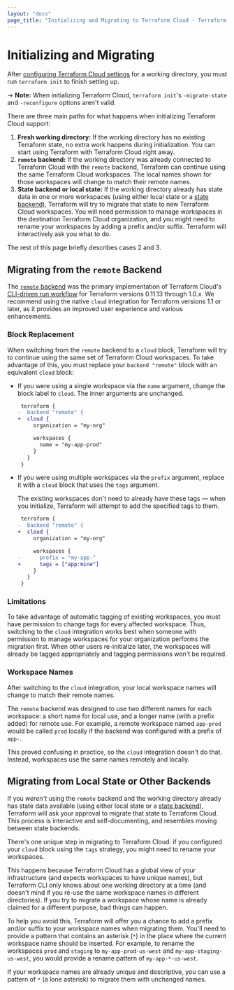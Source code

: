 ```yaml
---
layout: "docs"
page_title: "Initializing and Migrating to Terraform Cloud - Terraform CLI"
---
```


# Initializing and Migrating

After [configuring Terraform Cloud settings](/docs/cli/cloud/settings.html) for a working directory, you must run `terraform init` to finish setting up.

-> **Note:** When initializing Terraform Cloud, `terraform init`'s `-migrate-state` and `-reconfigure` options aren't valid.

There are three main paths for what happens when initializing Terraform Cloud support:

1. **Fresh working directory:** If the working directory has no existing Terraform state, no extra work happens during initialization. You can start using Terraform with Terraform Cloud right away.
2. **`remote` backend:** If the working directory was already connected to Terraform Cloud with the `remote` backend, Terraform can continue using the same Terraform Cloud workspaces. The local names shown for those workspaces will change to match their remote names.
3. **State backend or local state:** If the working directory already has state data in one or more workspaces (using either local state or a [state backend](/docs/language/settings/backends/index.html)), Terraform will try to migrate that state to new Terraform Cloud workspaces. You will need permission to manage workspaces in the destination Terraform Cloud organization, and you might need to rename your workspaces by adding a prefix and/or suffix. Terraform will interactively ask you what to do.

The rest of this page briefly describes cases 2 and 3.

## Migrating from the `remote` Backend

The [`remote` backend](/docs/language/settings/backends/remote.html) was the primary
implementation of Terraform Cloud's [CLI-driven run workflow](/docs/cloud/run/cli.html) for
Terraform versions 0.11.13 through 1.0.x. We recommend using the native `cloud`
integration for Terraform versions 1.1 or later, as it provides an improved user experience and
various enhancements.

### Block Replacement

When switching from the `remote` backend to a `cloud` block, Terraform will try
to continue using the same set of Terraform Cloud workspaces. To take advantage
of this, you must replace your `backend "remote"` block with an equivalent
`cloud` block:

- If you were using a single workspace via the `name` argument, change the block
  label to `cloud`. The inner arguments are unchanged.

    ```diff
     terraform {
    -  backend "remote" {
    +  cloud {
         organization = "my-org"

         workspaces {
           name = "my-app-prod"
         }
       }
     }
    ```

- If you were using multiple workspaces via the `prefix` argument, replace it
  with a `cloud` block that uses the `tags` argument.

    The existing workspaces don't need to already have these tags — when you
    initialize, Terraform will attempt to add the specified tags to them.

    ```diff
     terraform {
    -  backend "remote" {
    +  cloud {
         organization = "my-org"

         workspaces {
    -      prefix = "my-app-"
    +      tags = ["app:mine"]
         }
       }
     }
    ```

### Limitations

To take advantage of automatic tagging of existing workspaces, you must have
permission to change tags for every affected workspace. Thus, switching to the
`cloud` integration works best when someone with permission to manage workspaces
for your organization performs the migration first. When other users
re-initialize later, the workspaces will already be tagged appropriately and
tagging permissions won't be required.

### Workspace Names

After switching to the `cloud` integration, your local workspace names will
change to match their remote names.

The `remote` backend was designed to use two different names for each workspace:
a short name for local use, and a longer name (with a prefix added) for remote
use. For example, a remote workspace named `app-prod` would be called `prod`
locally if the backend was configured with a prefix of `app-`.

This proved confusing in practice, so the `cloud` integration doesn't do that.
Instead, workspaces use the same names remotely and locally.

## Migrating from Local State or Other Backends

If you _weren't_ using the `remote` backend and the working directory already
has state data available (using either local state or a
[state backend](/docs/language/settings/backends/index.html)), Terraform will
ask your approval to migrate that state to Terraform Cloud. This process is
interactive and self-documenting, and resembles moving between state backends.

There's one unique step in migrating to Terraform Cloud: if you configured your
`cloud` block using the `tags` strategy, you might need to rename your
workspaces.

This happens because Terraform Cloud has a global view of your infrastructure
(and expects workspaces to have unique names), but Terraform CLI only knows
about one working directory at a time (and doesn't mind if you re-use the same
workspace names in different directories). If you try to migrate a workspace
whose name is already claimed for a different purpose, bad things can happen.

To help you avoid this, Terraform will offer you a chance to add a prefix and/or
suffix to your workspace names when migrating them. You'll need to provide a
pattern that contains an asterisk (`*`) in the place where the current workspace
name should be inserted. For example, to rename the workspaces `prod` and
`staging` to `my-app-prod-us-west` and `my-app-staging-us-west`, you would
provide a rename pattern of `my-app-*-us-west`.

If your workspace names are already unique and descriptive, you can use a
pattern of `*` (a lone asterisk) to migrate them with unchanged names.
